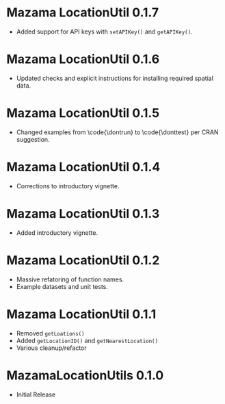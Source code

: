 # Mazama LocationUtil 0.1.7

* Added support for API keys with `setAPIKey()` and `getAPIKey()`.

# Mazama LocationUtil 0.1.6

* Updated checks and explicit instructions for installing required spatial data.

# Mazama LocationUtil 0.1.5

* Changed examples from \code{\dontrun} to \code{\donttest} per CRAN suggestion.

# Mazama LocationUtil 0.1.4

* Corrections to introductory vignette.

# Mazama LocationUtil 0.1.3

* Added introductory vignette.

# Mazama LocationUtil 0.1.2

* Massive refatoring of function names.
* Example datasets and unit tests.

# Mazama LocationUtil 0.1.1

* Removed `getLoations()`
* Added `getLocationID()` and `getNearestLocation()`
* Various cleanup/refactor

# MazamaLocationUtils 0.1.0

* Initial Release
